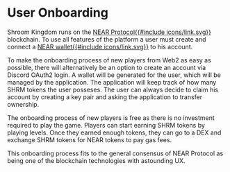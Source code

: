 # User Onboarding

Shroom Kingdom runs on the <a href="//near.org/" target="_blank" rel="noreferrer noopener">NEAR Protocol{{#include icons/link.svg}}</a> blockchain.
To use all features of the platform a user must create and connect a <a href="//wallet.near.org/" target="_blank" rel="noreferrer noopener">NEAR wallet{{#include icons/link.svg}}</a> to his account.

To make the onboarding process of new players from Web2 as easy as possible,
there will alternatively be an option to create an account via Discord OAuth2 login.
A wallet will be generated for the user, which will be managed by the application.
The application will keep track of how many SHRM tokens the user posseses.
The user can always decide to claim his account by creating a key pair and asking the application
to transfer ownership.

The onboarding process of new players is free as there is no investment required to play the game.
Players can start earning SHRM tokens by playing levels.
Once they earned enough tokens, they can go to a DEX and exchange SHRM tokens for NEAR tokens to pay gas fees.

This onboarding process fits to the general consensus of NEAR Protocol as being one of the blockchain
technologies with astounding UX.
